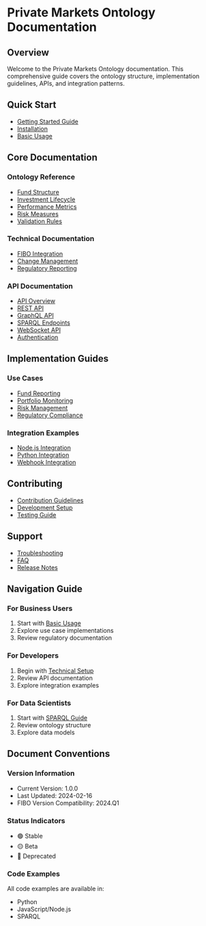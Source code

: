 # Private Markets Ontology Documentation

## Overview
Welcome to the Private Markets Ontology documentation. This comprehensive guide covers the ontology structure, implementation guidelines, APIs, and integration patterns.

## Quick Start
- [Getting Started Guide](./quickstart.md)
- [Installation](./technical/installation.md)
- [Basic Usage](./implementation/basic-usage.md)

## Core Documentation

### Ontology Reference
- [Fund Structure](./ontology/fund-structure.md)
- [Investment Lifecycle](./ontology/investment-lifecycle.md)
- [Performance Metrics](./ontology/performance-metrics.md)
- [Risk Measures](./ontology/risk-measures.md)
- [Validation Rules](./ontology/validation-rules.md)

### Technical Documentation
- [FIBO Integration](./technical/fibo-integration.md)
- [Change Management](./technical/change-management.md)
- [Regulatory Reporting](./technical/regulatory-reporting.md)

### API Documentation
- [API Overview](./api/index.md)
- [REST API](./api/rest-api.md)
- [GraphQL API](./api/graphql-api.md)
- [SPARQL Endpoints](./api/sparql-endpoints.md)
- [WebSocket API](./api/websocket-api.md)
- [Authentication](./api/authentication.md)

## Implementation Guides

### Use Cases
- [Fund Reporting](./implementation/fund-reporting/index.md)
- [Portfolio Monitoring](./implementation/portfolio-monitoring/index.md)
- [Risk Management](./implementation/risk-management/index.md)
- [Regulatory Compliance](./implementation/regulatory-compliance/index.md)

### Integration Examples
- [Node.js Integration](./integration/node-examples/index.md)
- [Python Integration](./integration/python-examples/index.md)
- [Webhook Integration](./integration/webhook-examples/index.md)

## Contributing
- [Contribution Guidelines](./contributing.md)
- [Development Setup](./technical/development.md)
- [Testing Guide](./technical/testing.md)

## Support
- [Troubleshooting](./support/troubleshooting.md)
- [FAQ](./support/faq.md)
- [Release Notes](./support/releases.md)

## Navigation Guide

### For Business Users
1. Start with [Basic Usage](./implementation/basic-usage.md)
2. Explore use case implementations
3. Review regulatory documentation

### For Developers
1. Begin with [Technical Setup](./technical/installation.md)
2. Review API documentation
3. Explore integration examples

### For Data Scientists
1. Start with [SPARQL Guide](./api/sparql-endpoints.md)
2. Review ontology structure
3. Explore data models

## Document Conventions

### Version Information
- Current Version: 1.0.0
- Last Updated: 2024-02-16
- FIBO Version Compatibility: 2024.Q1

### Status Indicators
- 🟢 Stable
- 🟡 Beta
- 🔴 Deprecated

### Code Examples
All code examples are available in:
- Python
- JavaScript/Node.js
- SPARQL
